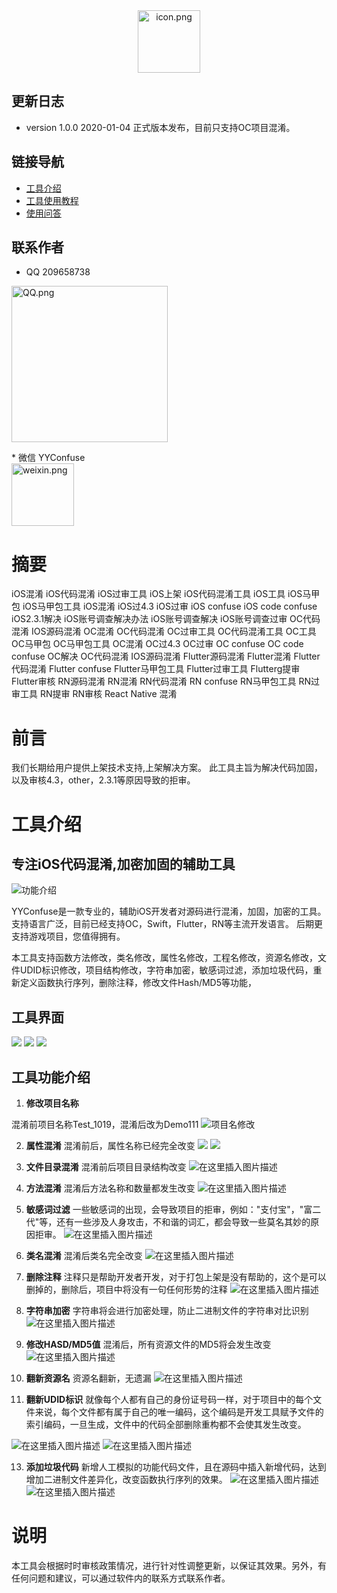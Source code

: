 
<div align="center">
<img width="100" height="100" src="resources/icon.png" alt="icon.png"/>
</p>
</div>

## 更新日志
* version 1.0.0  2020-01-04  正式版本发布，目前只支持OC项目混淆。

## 链接导航
* [工具介绍](https://blog.csdn.net/YYConfuse/article/details/112172711)
* [工具使用教程](https://blog.csdn.net/YYConfuse/article/details/112172806)
* [使用问答](http://note.youdao.com/s/1kvOul99)

## 联系作者
* QQ          209658738
<div align="left">
<img width="250" height="250" src="shuoming/QQ.png" alt="QQ.png"/>
</p>
</div>
* 微信        YYConfuse
<div align="left">
<img width="100" height="100" src="shuoming/weixin.png" alt="weixin.png"/>
</p>
</div>

# 摘要
iOS混淆 iOS代码混淆 iOS过审工具 iOS上架 iOS代码混淆工具 iOS工具 iOS马甲包 iOS马甲包工具 iOS混淆 iOS过4.3 iOS过审 iOS confuse iOS code confuse iOS2.3.1解决 iOS账号调查解决办法 iOS账号调查解决 iOS账号调查过审 OC代码混淆 IOS源码混淆 OC混淆 OC代码混淆 OC过审工具 OC代码混淆工具 OC工具 OC马甲包 OC马甲包工具 OC混淆 OC过4.3 OC过审 OC confuse OC code confuse OC解决  OC代码混淆 IOS源码混淆 Flutter源码混淆 Flutter混淆  Flutter代码混淆  Flutter confuse  Flutter马甲包工具  Flutter过审工具 Flutterg提审 Flutter审核 RN源码混淆 RN混淆  RN代码混淆  RN confuse  RN马甲包工具  RN过审工具 RN提审 RN审核  React Native 混淆

# 前言
我们长期给用户提供上架技术支持,上架解决方案。
此工具主旨为解决代码加固，以及审核4.3，other，2.3.1等原因导致的拒审。

# 工具介绍

## 专注iOS代码混淆,加密加固的辅助工具
![功能介绍](resources/shuoming/20210104120541875.png)


YYConfuse是一款专业的，辅助iOS开发者对源码进行混淆，加固，加密的工具。
支持语言广泛，目前已经支持OC，Swift，Flutter，RN等主流开发语言。
后期更支持游戏项目，您值得拥有。

本工具支持函数方法修改，类名修改，属性名修改，工程名修改，资源名修改，文件UDID标识修改，项目结构修改，字符串加密，敏感词过滤，添加垃圾代码，重新定义函数执行序列，删除注释，修改文件Hash/MD5等功能，

## 工具界面

![](resources/shuoming/20210104120845728.png)
![](resources/shuoming/20210104120924606.png)
![](resources/shuoming/20210104121012882.png)

## 工具功能介绍

 1. **修改项目名称**

混淆前项目名称Test_1019，混淆后改为Demo111
![项目名修改](20210104121820273.png)

 2. **属性混淆**
混淆前后，属性名称已经完全改变
![](resources/shuoming/20210104122257797.png)
![](resources/shuoming/20210104122341817.png)

 3. **文件目录混淆**
混淆前后项目目录结构改变
![在这里插入图片描述](resources/shuoming/20210104122840465.png)



 4. **方法混淆**
混淆后方法名称和数量都发生改变
![在这里插入图片描述](resources/shuoming/20210104123020605.png)

 7. **敏感词过滤**
一些敏感词的出现，会导致项目的拒审，例如："支付宝"，"富二代"等，还有一些涉及人身攻击，不和谐的词汇，都会导致一些莫名其妙的原因拒审。
![在这里插入图片描述](resources/shuoming/2021010500060739.png)



 8. **类名混淆**
混淆后类名完全改变
![在这里插入图片描述](resources/shuoming/20210104123543774.png)



 9. **删除注释**
注释只是帮助开发者开发，对于打包上架是没有帮助的，这个是可以删掉的，删除后，项目中将没有一句任何形势的注释 
![在这里插入图片描述](resources/shuoming/20210104123651133.png)
 
 11. **字符串加密**
字符串将会进行加密处理，防止二进制文件的字符串对比识别
![在这里插入图片描述](resources/shuoming/2021010412405943.png)

 12. **修改HASD/MD5值**
混淆后，所有资源文件的MD5将会发生改变
![在这里插入图片描述](resources/shuoming/20210104124704939.png)

10. **翻新资源名**
资源名翻新，无遗漏
![在这里插入图片描述](resources/shuoming/20210104124821210.png)

11. **翻新UDID标识**
就像每个人都有自己的身份证号码一样，对于项目中的每个文件来说，每个文件都有属于自己的唯一编码，这个编码是开发工具赋予文件的索引编码，一旦生成，文件中的代码全部删除重构都不会使其发生改变。

![在这里插入图片描述](resources/shuoming/20210104125521154.png)
![在这里插入图片描述](resources/shuoming/20210104124943309.png)


13. **添加垃圾代码**
 新增人工模拟的功能代码文件，且在源码中插入新增代码，达到增加二进制文件差异化，改变函数执行序列的效果。
![在这里插入图片描述](resources/shuoming/20210104125656347.png)
![在这里插入图片描述](resources/shuoming/20210104125821571.png)
# 说明
本工具会根据时时审核政策情况，进行针对性调整更新，以保证其效果。另外，有任何问题和建议，可以通过软件内的联系方式联系作者。










